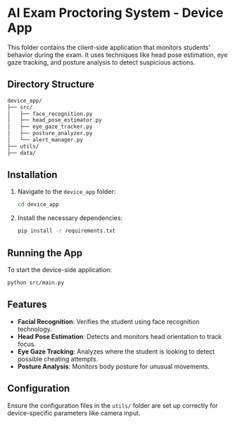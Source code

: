 
# AI Exam Proctoring System - Device App

This folder contains the client-side application that monitors students' behavior during the exam. It uses techniques like head pose estimation, eye gaze tracking, and posture analysis to detect suspicious actions.

## Directory Structure

```bash
device_app/
├── src/
│   ├── face_recognition.py
│   ├── head_pose_estimator.py
│   ├── eye_gaze_tracker.py
│   ├── posture_analyzer.py
│   └── alert_manager.py
├── utils/
├── data/
```

## Installation

1. Navigate to the `device_app` folder:
   ```bash
   cd device_app
   ```

2. Install the necessary dependencies:
   ```bash
   pip install -r requirements.txt
   ```

## Running the App

To start the device-side application:
```bash
python src/main.py
```

## Features

- **Facial Recognition**: Verifies the student using face recognition technology.
- **Head Pose Estimation**: Detects and monitors head orientation to track focus.
- **Eye Gaze Tracking**: Analyzes where the student is looking to detect possible cheating attempts.
- **Posture Analysis**: Monitors body posture for unusual movements.

## Configuration

Ensure the configuration files in the `utils/` folder are set up correctly for device-specific parameters like camera input.
```

